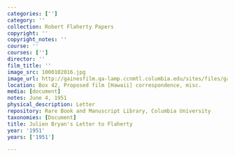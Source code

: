 ```yaml
---
categories: ['']
category: ''
collection: Robert Flaherty Papers
copyright: ''
copyright_notes: ''
course: ''
courses: ['']
director: ''
film_title: ''
image_src: 1000102016.jpg
image_url: http://gainesfilm.qa-lamp.ccnmtl.columbia.edu/sites/files/gainesfilm/images/1000102016.jpg
location: Box 42, Proposed film [Hawaii] correspondence, misc.
media: [document]
notes: June 4, 1951
physical_description: Letter
repository: Rare Book and Manuscript Library, Columbia University
taxonomies: [Document]
title: Julien Bryan's Letter to Flaherty
year: '1951'
years: ['1951']

---
```

